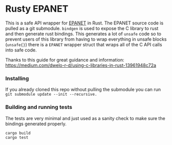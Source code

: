 # Rusty EPANET

This is a safe API wrapper for [EPANET](https://github.com/OpenWaterAnalytics/EPANET) in Rust. The EPANET source code
is pulled as a git submodule. `bindgen` is used to expose the C library to rust and then generate rust bindings.
This generates a lot of `unsafe` code so to prevent users of this library from having to wrap everything in unsafe
blocks (```unsafe{}```) there is a `EPANET` wrapper struct that wraps all of the C API calls into safe code.

Thanks to this guide for great guidance and information: 
https://medium.com/dwelo-r-d/using-c-libraries-in-rust-13961948c72a

### Installing
If you already cloned this repo without pulling the submodule you can run `git submodule update --init --recursive.`

### Building and running tests

The tests are very minimal and just used as a sanity check to make sure the bindings generated properly.

```
cargo build
cargo test
```